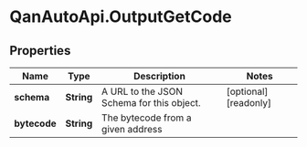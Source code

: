 # QanAutoApi.OutputGetCode

## Properties

Name | Type | Description | Notes
------------ | ------------- | ------------- | -------------
**schema** | **String** | A URL to the JSON Schema for this object. | [optional] [readonly] 
**bytecode** | **String** | The bytecode from a given address | 


